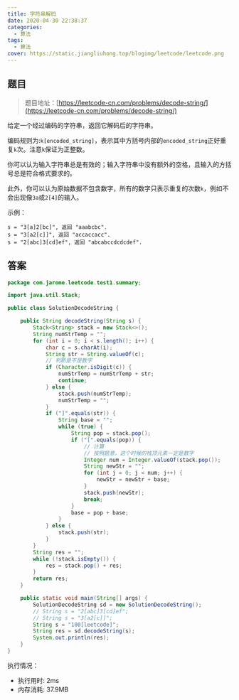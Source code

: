 ```yaml
---
title: 字符串解码
date: 2020-04-30 22:38:37
categories:
  - 算法
tags:
  - 算法
cover: https://static.jiangliuhong.top/blogimg/leetcode/leetcode.png
---
```


## 题目

> 题目地址：[https://leetcode-cn.com/problems/decode-string/](https://leetcode-cn.com/problems/decode-string/)

给定一个经过编码的字符串，返回它解码后的字符串。

编码规则为:`k[encoded_string]`，表示其中方括号内部的`encoded_string`正好重复`k`次。注意`k`保证为正整数。

你可以认为输入字符串总是有效的；输入字符串中没有额外的空格，且输入的方括号总是符合格式要求的。

此外，你可以认为原始数据不包含数字，所有的数字只表示重复的次数`k`，例如不会出现像`3a`或`2[4]`的输入。

示例：

```
s = "3[a]2[bc]", 返回 "aaabcbc".
s = "3[a2[c]]", 返回 "accaccacc".
s = "2[abc]3[cd]ef", 返回 "abcabccdcdcdef".
```

## 答案

```java
package com.jarome.leetcode.test1.summary;

import java.util.Stack;

public class SolutionDecodeString {

    public String decodeString(String s) {
        Stack<String> stack = new Stack<>();
        String numStrTemp = "";
        for (int i = 0; i < s.length(); i++) {
            char c = s.charAt(i);
            String str = String.valueOf(c);
            // 判断是不是数字
            if (Character.isDigit(c)) {
                numStrTemp = numStrTemp + str;
                continue;
            } else {
                stack.push(numStrTemp);
                numStrTemp = "";
            }
            if ("]".equals(str)) {
                String base = "";
                while (true) {
                    String pop = stack.pop();
                    if ("[".equals(pop)) {
                        // 计算
                        // 按照题意，这个时候的栈顶元素一定是数字
                        Integer num = Integer.valueOf(stack.pop());
                        String newStr = "";
                        for (int j = 0; j < num; j++) {
                            newStr = newStr + base;
                        }
                        stack.push(newStr);
                        break;
                    }
                    base = pop + base;
                }
            } else {
                stack.push(str);
            }
        }
        String res = "";
        while (!stack.isEmpty()) {
            res = stack.pop() + res;
        }
        return res;
    }

    public static void main(String[] args) {
        SolutionDecodeString sd = new SolutionDecodeString();
        // String s = "2[abc]3[cd]ef";
        // String s = "3[a2[c]]";
        String s = "100[leetcode]";
        String res = sd.decodeString(s);
        System.out.println(res);
    }
}

```

执行情况：

- 执行用时: 2ms
- 内存消耗: 37.9MB